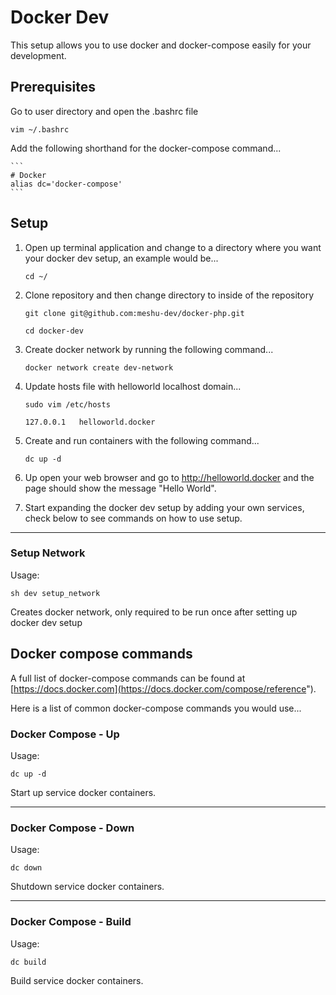 # Docker Dev

This setup allows you to use docker and docker-compose easily for your development.

## Prerequisites

Go to user directory and open the .bashrc file

    vim ~/.bashrc
    
Add the following shorthand for the docker-compose command...

    ```
    # Docker
    alias dc='docker-compose'
    ```

## Setup

1. Open up terminal application and change to a directory where you want your docker dev setup, an example would be...

    ```cd ~/```

2. Clone repository and then change directory to inside of the repository

    ```git clone git@github.com:meshu-dev/docker-php.git```

    ```cd docker-dev```

3. Create docker network by running the following command...

    ```docker network create dev-network```

4. Update hosts file with helloworld localhost domain...

    ```sudo vim /etc/hosts```

    ```127.0.0.1   helloworld.docker```

5. Create and run containers with the following command...

    ```dc up -d```

6. Up open your web browser and go to http://helloworld.docker and the page should show the message "Hello World".

7. Start expanding the docker dev setup by adding your own services, check below to see commands on how to use setup.

___

### Setup Network

Usage:

```sh dev setup_network```

Creates docker network, only required to be run once after setting up docker dev setup

## Docker compose commands

A full list of docker-compose commands can be found at [https://docs.docker.com](https://docs.docker.com/compose/reference").

Here is a list of common docker-compose commands you would use...

### Docker Compose - Up

Usage:

```dc up -d```

Start up service docker containers.

___

### Docker Compose - Down

Usage:

```dc down```

Shutdown service docker containers.

___

### Docker Compose - Build

Usage:

```dc build```

Build service docker containers.

